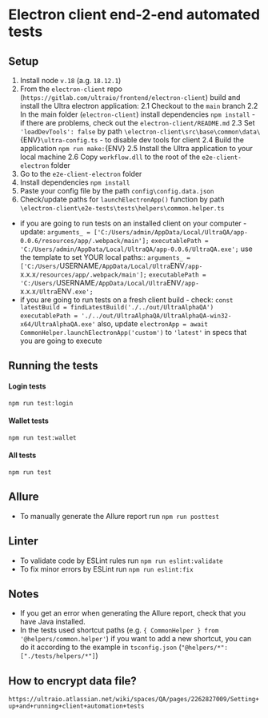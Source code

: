 # Electron client end-2-end automated tests

## Setup
1. Install node `v.18` (a.g. `18.12.1`)
2. From the `electron-client` repo (`https://gitlab.com/ultraio/frontend/electron-client`) build and install the Ultra electron application:
    2.1 Checkout to the `main` branch
    2.2 In the main folder (`electron-client`) install dependencies `npm install` - if there are problems, check out the `electron-client/README.md`
    2.3 Set `'loadDevTools': false` by path `\electron-client\src\base\common\data\`{ENV}`\ultra-config.ts` - to disable dev tools for client
    2.4 Build the application `npm run make:`{ENV}
    2.5 Install the Ultra application to your local machine
    2.6 Copy `workflow.dll` to the root of the `e2e-client-electron` folder
6. Go to the `e2e-client-electron` folder
7. Install dependencies `npm install`
8. Paste your config file by the path `config\config.data.json`
9. Check/update paths for `launchElectronApp()` function by path `\electron-client\e2e-tests\tests\helpers\common.helper.ts`
- if you are going to run tests on an installed client on your computer - update:
  `arguments_ = ['C:/Users/admin/AppData/Local/UltraQA/app-0.0.6/resources/app/.webpack/main'];`
  `executablePath = 'C:/Users/admin/AppData/Local/UltraQA/app-0.0.6/UltraQA.exe';`
   use the template to set YOUR local paths::
  `arguments_ = ['C:/Users/`USERNAME`/AppData/Local/Ultra`ENV`/app-`x.x.x`/resources/app/.webpack/main'];`
  `executablePath = 'C:/Users/`USERNAME`/AppData/Local/Ultra`ENV`/app-`x.x.x`/Ultra`ENV`.exe';`
- if you are going to run tests on a fresh client build - check:
  `const latestBuild = findLatestBuild('./../out/UltraAlphaQA')` 
  `executablePath = './../out/UltraAlphaQA/UltraAlphaQA-win32-x64/UltraAlphaQA.exe'`
  also, update `electronApp = await CommonHelper.launchElectronApp('custom')` to `'latest'` in specs that you are going to execute


## Running the tests

#### Login tests

`npm run test:login`

#### Wallet tests

`npm run test:wallet`

#### All tests

`npm run test`

## Allure

- To manually generate the Allure report run `npm run posttest`

## Linter

- To validate code by ESLint rules run `npm run eslint:validate` 
- To fix minor errors by ESLint run `npm run eslint:fix`

## Notes

- If you get an error when generating the Allure report, check that you have Java installed.
- In the tests used shortcut paths (e.g. `{ CommonHelper } from '@helpers/common.helper'`)
if you want to add a new shortcut, you can do it according to the example in `tsconfig.json` (`"@helpers/*": ["./tests/helpers/*"]`)

## How to encrypt data file?

`https://ultraio.atlassian.net/wiki/spaces/QA/pages/2262827009/Setting+up+and+running+client+automation+tests`
